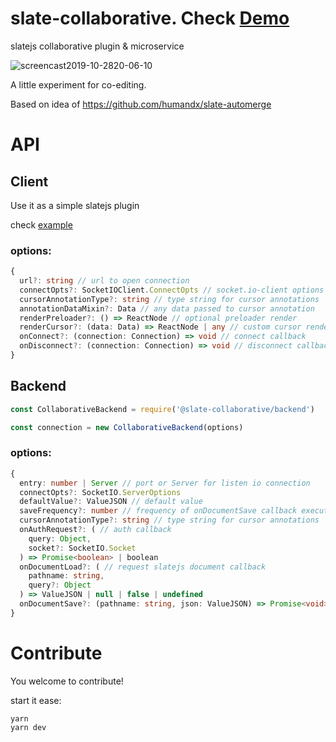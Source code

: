 # slate-collaborative. Check [Demo](https://slate-collaborative.herokuapp.com/)
slatejs collaborative plugin &amp; microservice

![screencast2019-10-2820-06-10](https://user-images.githubusercontent.com/23132107/67700384-ebff7280-f9be-11e9-9005-6ddadcafec47.gif)

A little experiment for co-editing.

Based on idea of https://github.com/humandx/slate-automerge

# API

## Client

Use it as a simple slatejs plugin

check [example](https://github.com/cudr/slate-collaborative/blob/221d8929915c49cbe30a2f92550c9a604b9a527e/packages/example/src/Client.tsx#L43)

### options:
```ts
{
  url?: string // url to open connection
  connectOpts?: SocketIOClient.ConnectOpts // socket.io-client options
  cursorAnnotationType?: string // type string for cursor annotations
  annotationDataMixin?: Data // any data passed to cursor annotation
  renderPreloader?: () => ReactNode // optional preloader render
  renderCursor?: (data: Data) => ReactNode | any // custom cursor render
  onConnect?: (connection: Connection) => void // connect callback
  onDisconnect?: (connection: Connection) => void // disconnect callback
}
```

## Backend
```ts
const CollaborativeBackend = require('@slate-collaborative/backend')

const connection = new CollaborativeBackend(options)
```

### options:
```ts
{
  entry: number | Server // port or Server for listen io connection
  connectOpts?: SocketIO.ServerOptions
  defaultValue?: ValueJSON // default value
  saveFrequency?: number // frequency of onDocumentSave callback execution
  cursorAnnotationType?: string // type string for cursor annotations
  onAuthRequest?: ( // auth callback
    query: Object,
    socket?: SocketIO.Socket
  ) => Promise<boolean> | boolean
  onDocumentLoad?: ( // request slatejs document callback
    pathname: string,
    query?: Object
  ) => ValueJSON | null | false | undefined
  onDocumentSave?: (pathname: string, json: ValueJSON) => Promise<void> | void // save document callback 
}
```

# Contribute

You welcome to contribute!

start it ease:
```
yarn
yarn dev
```


